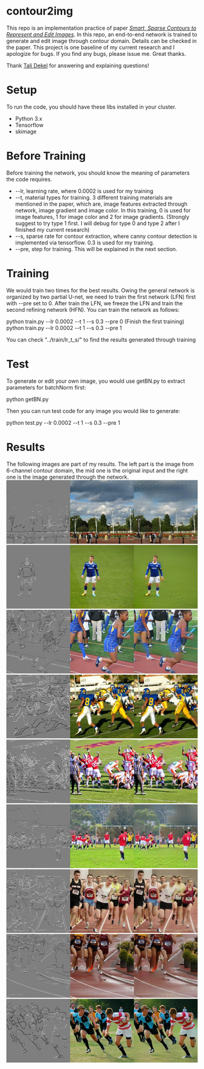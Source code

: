 # contour2img
This repo is an implementation practice of paper [*Smart, Sparse Contours to Represent and Edit Images*](https://arxiv.org/abs/1712.08232). In this repo, an end-to-end network is trained to generate and edit image through contour domain. Details can be checked in the paper. This project is one baseline of my current research and I apologize for bugs. If you find any bugs, please issue me. Great thanks.

Thank [Tali Dekel](http://people.csail.mit.edu/talidekel/) for answering and explaining questions!

# Setup
  To run the code, you should have these libs installed in your cluster.
  * Python 3.x
  * Tensorflow
  * skimage
  
# Before Training
  Before training the network, you should know the meaning of parameters the code requires.
  * --lr, learning rate, where 0.0002 is used for my training
  * --t, material types for training. 3 different training materials are mentioned in the paper, which are, image features extracted through network, image gradient and image color. In this training, 0 is used for image features, 1 for image color and 2 for image gradients. (Strongly suggest to try type 1 first. I will debug for type 0 and type 2 after I finished my current research)
  * --s, sparse rate for contour extraction, where canny contour detection is implemented via tensorflow. 0.3 is used for my training.
  * --pre, step for training. This will be explained in the next section.

# Training
  We would train two times for the best results. Owing the general network is organized by two partial U-net, we need to train the first network (LFN) first with --pre set to 0. After train the LFN, we freeze the LFN and train the second refining network (HFN).
  You can train the network as follows:
  
  python train.py --lr 0.0002 --t 1 --s 0.3 --pre 0
  (Finish the first training)
  python train.py --lr 0.0002 --t 1 --s 0.3 --pre 1

  You can check "../train/lr_t_s/" to find the results generated through training
  
# Test
  To generate or edit your own image, you would use getBN.py to extract parameters for batchNorm first:
  
  python getBN.py
  
  Then you can run test code for any image you would like to generate:
  
  python test.py --lr 0.0002 --t 1 --s 0.3 --pre 1
  
# Results
  The following images are part of my results. The left part is the image from 6-channel contour domain, the mid one is the original input and the right one is the image generated through the network.
  ![0](sample/combine_0.jpg)
  ![1](sample/combine_1.jpg)
  ![2](sample/combine_2.jpg)
  ![3](sample/combine_3.jpg)
  ![4](sample/combine_4.jpg)
  ![5](sample/combine_5.jpg)
  ![6](sample/combine_6.jpg)
  ![7](sample/combine_7.jpg)
  ![8](sample/combine_8.jpg)
